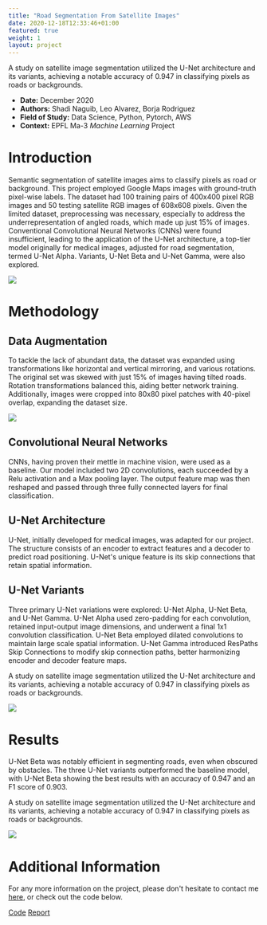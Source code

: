```yaml
---
title: "Road Segmentation From Satellite Images"
date: 2020-12-18T12:33:46+01:00
featured: true
weight: 1
layout: project
---
```


A study on satellite image segmentation utilized the U-Net architecture and its variants, achieving a notable accuracy of 0.947 in classifying pixels as roads or backgrounds.

* **Date:** December 2020
* **Authors:** Shadi Naguib, Leo Alvarez, Borja Rodriguez
* **Field of Study:** Data Science, Python, Pytorch, AWS
* **Context:** EPFL Ma-3 *Machine Learning* Project

# Introduction 

Semantic segmentation of satellite images aims to classify pixels as road or background. This project employed Google Maps images with ground-truth pixel-wise labels. The dataset had 100 training pairs of 400x400 pixel RGB images and 50 testing satellite RGB images of 608x608 pixels. Given the limited dataset, preprocessing was necessary, especially to address the underrepresentation of angled roads, which made up just 15% of images. Conventional Convolutional Neural Networks (CNNs) were found insufficient, leading to the application of the U-Net architecture, a top-tier model originally for medical images, adjusted for road segmentation, termed U-Net Alpha. Variants, U-Net Beta and U-Net Gamma, were also explored.

<div class="web-image-md">
    <img src="../../images/project-images/road_segmentation/example.png">
</div>

# Methodology

## Data Augmentation
To tackle the lack of abundant data, the dataset was expanded using transformations like horizontal and vertical mirroring, and various rotations. The original set was skewed with just 15% of images having tilted roads. Rotation transformations balanced this, aiding better network training. Additionally, images were cropped into 80x80 pixel patches with 40-pixel overlap, expanding the dataset size.

<div class="web-image-md">
    <img src="../../images/project-images/road_segmentation/data_aug.png">
</div>

## Convolutional Neural Networks
CNNs, having proven their mettle in machine vision, were used as a baseline. Our model included two 2D convolutions, each succeeded by a Relu activation and a Max pooling layer. The output feature map was then reshaped and passed through three fully connected layers for final classification.

## U-Net Architecture
U-Net, initially developed for medical images, was adapted for our project. The structure consists of an encoder to extract features and a decoder to predict road positioning. U-Net's unique feature is its skip connections that retain spatial information.

## U-Net Variants
Three primary U-Net variations were explored: U-Net Alpha, U-Net Beta, and U-Net Gamma. U-Net Alpha used zero-padding for each convolution, retained input-output image dimensions, and underwent a final 1x1 convolution classification. U-Net Beta employed dilated convolutions to maintain large scale spatial information. U-Net Gamma introduced ResPaths Skip Connections to modify skip connection paths, better harmonizing encoder and decoder feature maps.

A study on satellite image segmentation utilized the U-Net architecture and its variants, achieving a notable accuracy of 0.947 in classifying pixels as roads or backgrounds.

<div class="web-image-lg">
    <img src="../../images/project-images/road_segmentation/architecture.png">
</div>

# Results
U-Net Beta was notably efficient in segmenting roads, even when obscured by obstacles. The three U-Net variants outperformed the baseline model, with U-Net Beta showing the best results with an accuracy of 0.947 and an F1 score of 0.903.

A study on satellite image segmentation utilized the U-Net architecture and its variants, achieving a notable accuracy of 0.947 in classifying pixels as roads or backgrounds.

<div class="web-image-md">
    <img src="../../images/project-images/road_segmentation/results.png">
</div>

# Additional Information

For any more information on the project, please don't hesitate to contact me <a href="/contact">here</a>, or check out the code below.

<div class="row justify-content-center">
  <div class="col-auto">
    <a class="button_link" href="https://github.com/shadinaguib/ML_Road-Segmentation" target="_blank">Code</a>
    <a class="button_link" href="https://github.com/shadinaguib/ML_Road-Segmentation/blob/master/report/Projet_2_ML.pdf" target="_blank">Report</a>
  </div>
</div>